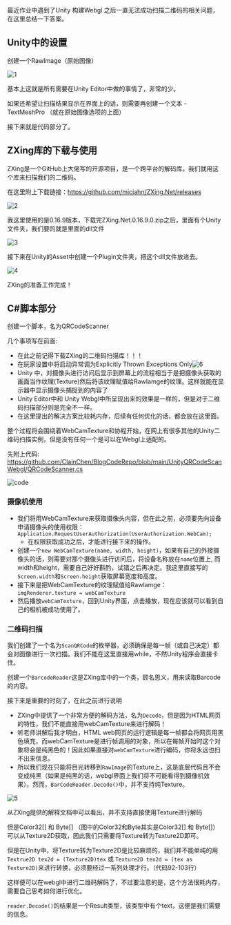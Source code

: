 最近作业中遇到了Unity 构建Webgl 之后一直无法成功扫描二维码的相关问题，在这里总结一下答案。

## Unity中的设置

创建一个RawImage（原始图像）

![1](1.png)

基本上这就是所有需要在Unity Editor中做的事情了，非常的少。

如果还希望让扫描结果显示在界面上的话，则需要再创建一个文本 - TextMeshPro （就在原始图像选项的上面）

接下来就是代码部分了。



##  ZXing库的下载与使用

ZXing是一个GitHub上大佬写的开源项目，是一个跨平台的解码库。我们就用这个库来扫描我们的二维码。

在这里附上下载链接：https://github.com/micjahn/ZXing.Net/releases

![2](2.png)

我这里使用的是0.16.9版本，下载完ZXing.Net.0.16.9.0.zip之后，里面有个Unity文件夹，我们要的就是里面的dll文件

![3](3.png)

接下来在Unity的Asset中创建一个Plugin文件夹，把这个dll文件放进去。

![4](4.png)

ZXing的准备工作完成！



## C#脚本部分

创建一个脚本，名为QRCodeScanner

几个事项写在前面:

- 在此之前记得下载ZXing的二维码扫描库！！！
- 在玩家设置中将启动异常调为Explicitly Thrown Exceptions Only![6](6.png)
- Unity 中，对摄像头进行访问后显示到屏幕上的流程相当于是把摄像头获取的画面当作纹理(Texture)然后将该纹理赋值给RawIamge的纹理。这样就能在显示器中显示摄像头捕捉到的内容了
- Unity Editor中和 Unity Webgl中所呈现出来的效果是一样的，但是对于二维码扫描部分则是完全不一样。
- 在这里提出的解决方案比较耗内存，后续有任何优化的话，都会放在这里面。

整个过程将会围绕着WebCamTexture和协程开始，在网上有很多其他的Unity二维码扫描实例，但是没有任何一个是可以在Webgl上适配的。

先附上代码: https://github.com/ClainChen/BlogCodeRepo/blob/main/UnityQRCodeScanWebgl/QRCodeScanner.cs

![code](code.png)

### 摄像机使用

- 我们将用WebCamTexture来获取摄像头内容，但在此之前，必须要先向设备申请摄像头的使用权限：` Application.RequestUserAuthorization(UserAuthorization.WebCam);`
  - 在权限获取成功之后，才能进行接下来的操作。
- 创建一个`new WebCamTexture(name, width, height)`，如果有自己的外接摄像头的话，则需要对那个摄像头进行访问后，将设备名称放在`name`位置上, 而width和height，需要自己好好斟酌，试错之后再决定。我这里直接写的`Screen.width`和`Screen.height`获取屏幕宽度和高度。
- 接下来是把WebCamTexture的纹理赋值给RawIamge：`imgRenderer.texture = webCamTexture`
- 然后播放`webCamTexture`，回到Unity界面，点击播放，现在应该就可以看到自己的相机被成功使用了。

### 二维码扫描

我们创建了一个名为`ScanQRCode`的枚举器，必须确保是每一帧（或自己决定）都会对图像进行一次扫描。我们不能在这里直接用while，不然Unity程序会直接卡住。

创建一个`BarcodeReader`这是ZXing库中的一个类，顾名思义，用来读取Barcode的内容。

接下来是重要的时刻了，在此之前进行说明

- ZXing中提供了一个非常方便的解码方法，名为`Decode`，但是因为HTML网页的特性，我们不能直接用webCamTexture来进行解码！
- 听老师讲解后我才明白，HTML web网页的运行逻辑是每一帧都会将网页用黑色填充，而webCamTexture是进行帧调用的对象，所以在每帧开始时这个对象将会是纯黑色的！因此如果直接对`webCamTexture`进行编码，你将永远也扫不出来信息。
- 所以我们现在只能将目光转移到`RawImage`的Texture上，这是底层代码且不会变成纯黑（如果是纯黑的话，webgl界面上我们将不可能看得到摄像机效果）。然而，`BarCodeReader.Decode()`中，并不支持纯Texture。

![5](5.png)

从ZXing提供的解释文档中可以看出，并不支持直接使用Texture进行解码

但是Color32[] 和 Byte[] （图中的Color32和Byte其实是Color32[] 和 Byte[]）可以从Texture2D获取，因此我们只需要将Texture转为Texture2D即可。

但是在Unity中，将Texture转为Texture2D是比较麻烦的，我们并不能单纯的用`Textrue2D tex2d = (Texture2D)tex` 或 `Texture2D tex2d = (tex as Texture2D)`来进行转换，必须要经过一系列处理才行。（代码92-103行）

这样便可以在webgl中进行二维码解码了，不过要注意的是，这个方法很耗内存，需要自己思考如何进行优化。

`reader.Decode()`的结果是一个Result类型，该类型中有个text，这便是我们需要的信息。
